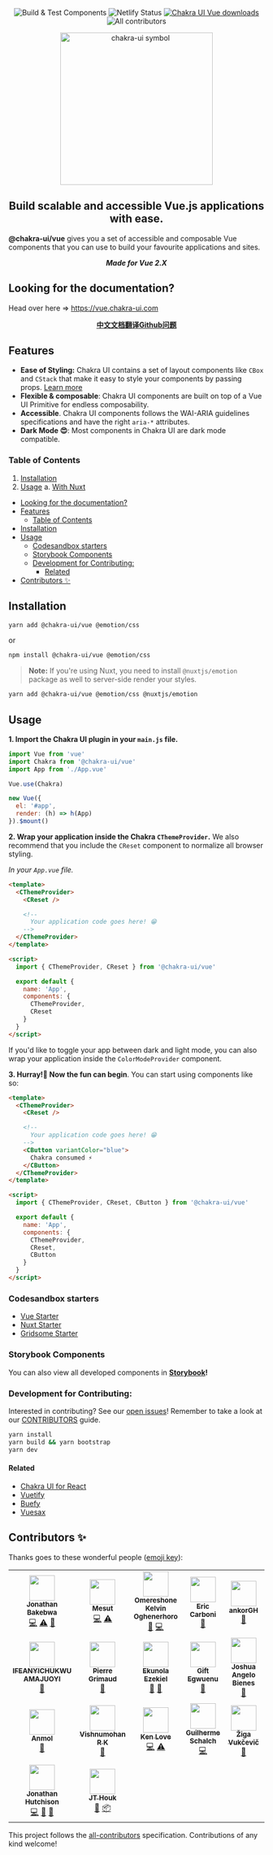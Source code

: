 
<p align="center">
  <img alt="Build & Test Components" src="https://github.com/chakra-ui/chakra-ui-vue/workflows/Build%20&%20Test%20Components/badge.svg" />
  <img alt="Netlify Status" src="https://api.netlify.com/api/v1/badges/0140cfa8-f093-4a69-b29b-6b1abce0c04a/deploy-status" />
  <a href="https://www.npmjs.com/package/@chakra-ui/vue"><img alt="Chakra UI Vue downloads" src="https://img.shields.io/npm/dt/@chakra-ui/vue.svg?style=for-the-badge" /></a>
  <img alt="All contributors" src="https://img.shields.io/badge/all_contributors-6-orange.svg?style=flat-square" />
</p>


<p align="center">
  <a href="https://github.com/chakra-ui/chakra-ui-vue">
    <img src="https://res.cloudinary.com/xtellar/image/upload/v1584242872/chakra-ui/chakra-ui-vue.png" alt="chakra-ui symbol" width="300" />
  </a>
</p>

<h2 align="center">Build scalable and accessible Vue.js applications with ease.</h2>


**@chakra-ui/vue** gives you a set of accessible and composable Vue components that you can use to build your favourite applications and sites.

<p align="center"><strong><i>Made for Vue 2.X</i></strong></p>

## Looking for the documentation?
Head over here => https://vue.chakra-ui.com

<p align="center">
  <a href="https://github.com/chakra-ui/chakra-ui-vue/issues/160">
    <strong>中文文档翻译Github问题</strong>
  </a>
</p>

## Features

- **Ease of Styling:** Chakra UI contains a set of layout components like `CBox` and
  `CStack` that make it easy to style your components by passing props.
  [Learn more](https://chakra-ui.com/style-props)
- **Flexible & composable**: Chakra UI  components are built on top of a Vue UI Primitive for endless composability.
- **Accessible**. Chakra UI components follows the WAI-ARIA guidelines
  specifications and have the right `aria-*` attributes.
- **Dark Mode 😍**: Most components in Chakra UI are dark mode compatible.

### Table of Contents

1. [Installation](#installation)
2. [Usage](#usage)
   a. [With Nuxt](#nuxt-usage)

- [Looking for the documentation?](#looking-for-the-documentation)
- [Features](#features)
  - [Table of Contents](#table-of-contents)
- [Installation](#installation)
- [Usage](#usage)
  - [Codesandbox starters](#codesandbox-starters)
  - [Storybook Components](#storybook-components)
  - [Development for Contributing:](#development-for-contributing)
    - [Related](#related)
- [Contributors ✨](#contributors-)

## Installation

```bash
yarn add @chakra-ui/vue @emotion/css
```

or

```bash
npm install @chakra-ui/vue @emotion/css
```

<a id="nuxt-usage"></a>

> **Note:**
> If you're using Nuxt, you need to install `@nuxtjs/emotion` package as well to server-side render your styles.

```bash
yarn add @chakra-ui/vue @emotion/css @nuxtjs/emotion
```

## Usage

**1. Import the Chakra UI plugin in your `main.js` file.**

```js
import Vue from 'vue'
import Chakra from '@chakra-ui/vue'
import App from './App.vue'

Vue.use(Chakra)

new Vue({
  el: '#app',
  render: (h) => h(App)
}).$mount()
```

**2. Wrap your application inside the Chakra `CThemeProvider`.** We also recommend that you include the `CReset` component to normalize all browser styling.

_In your `App.vue` file._

```html
<template>
  <CThemeProvider>
    <CReset />

    <!--
      Your application code goes here! 😁
    -->
  </CThemeProvider>
</template>

<script>
  import { CThemeProvider, CReset } from '@chakra-ui/vue'

  export default {
    name: 'App',
    components: {
      CThemeProvider,
      CReset
    }
  }
</script>
```

If you'd like to toggle your app between dark and light mode, you can also wrap your application inside the `ColorModeProvider` component.

**3. Hurray!🎉 Now the fun can begin**. You can start using components like so:

```html
<template>
  <CThemeProvider>
    <CReset />

    <!--
      Your application code goes here! 😁
    -->
    <CButton variantColor="blue">
      Chakra consumed ⚡️
    </CButton>
  </CThemeProvider>
</template>

<script>
  import { CThemeProvider, CReset, CButton } from '@chakra-ui/vue'

  export default {
    name: 'App',
    components: {
      CThemeProvider,
      CReset,
      CButton
    }
  }
</script>
```

### Codesandbox starters

- [Vue Starter](https://codesandbox.io/s/chakra-ui-vue-starter-2sy0g)
- [Nuxt Starter](https://codesandbox.io/s/chakra-ui-nuxt-demo-f8tq4)
- [Gridsome Starter](https://codesandbox.io/s/chakra-ui-gridsome-demo-038c9)

### Storybook Components

You can also view all developed components in **[Storybook](https://chakra-ui-vue.netlify.com)!**

### Development for Contributing:

Interested in contributing? See our [open issues](https://github.com/chakra-ui/chakra-ui-vue/issues)! Remember to take a look at our [CONTRIBUTORS](./.github/CONTRIBUTING.md) guide.

```bash
yarn install
yarn build && yarn bootstrap
yarn dev
```

#### Related
- [Chakra UI for React](https://github.com/chakra-ui/chakra-ui)
- [Vuetify](https://vuetifyjs.org)
- [Buefy](https://buefy.org)
- [Vuesax](https://lusaxweb.github.io/vuesax/)

<a id="contributors"></a>

## Contributors ✨

Thanks goes to these wonderful people ([emoji key](https://allcontributors.org/docs/en/emoji-key)):

<!-- ALL-CONTRIBUTORS-LIST:START - Do not remove or modify this section -->
<!-- prettier-ignore-start -->
<!-- markdownlint-disable -->
<table>
  <tr>
    <td align="center"><a href="https://jbakebwa.dev"><img src="https://avatars2.githubusercontent.com/u/21237954?v=4?s=50" width="50px;" alt=""/><br /><sub><b>Jonathan Bakebwa</b></sub></a><br /><a href="https://github.com/chakra-ui/chakra-ui-vue/commits?author=codebender828" title="Code">💻</a> <a href="https://github.com/chakra-ui/chakra-ui-vue/commits?author=codebender828" title="Tests">⚠️</a> <a href="https://github.com/chakra-ui/chakra-ui-vue/commits?author=codebender828" title="Documentation">📖</a></td>
    <td align="center"><a href="http://twitter.com/imesutkoca"><img src="https://avatars2.githubusercontent.com/u/342666?v=4?s=50" width="50px;" alt=""/><br /><sub><b>Mesut</b></sub></a><br /><a href="https://github.com/chakra-ui/chakra-ui-vue/commits?author=koca" title="Code">💻</a> <a href="https://github.com/chakra-ui/chakra-ui-vue/commits?author=koca" title="Tests">⚠️</a></td>
    <td align="center"><a href="http://bit.ly/becomeworldclass"><img src="https://avatars0.githubusercontent.com/u/24433274?v=4?s=50" width="50px;" alt=""/><br /><sub><b>Omereshone Kelvin Oghenerhoro</b></sub></a><br /><a href="https://github.com/chakra-ui/chakra-ui-vue/commits?author=DominusKelvin" title="Documentation">📖</a> <a href="https://github.com/chakra-ui/chakra-ui-vue/commits?author=DominusKelvin" title="Code">💻</a></td>
    <td align="center"><a href="https://convenientstop.netlify.com"><img src="https://avatars0.githubusercontent.com/u/1885157?v=4?s=50" width="50px;" alt=""/><br /><sub><b>Eric Carboni</b></sub></a><br /><a href="https://github.com/chakra-ui/chakra-ui-vue/commits?author=convenientstop" title="Documentation">📖</a></td>
    <td align="center"><a href="http://inusahharis.netlify.com"><img src="https://avatars3.githubusercontent.com/u/28383750?v=4?s=50" width="50px;" alt=""/><br /><sub><b>ankorGH</b></sub></a><br /><a href="https://github.com/chakra-ui/chakra-ui-vue/commits?author=ankorGH" title="Documentation">📖</a></td>
    <td align="center"><a href="https://peoray.dev"><img src="https://avatars2.githubusercontent.com/u/23735423?v=4?s=50" width="50px;" alt=""/><br /><sub><b>Emmanuel Raymond</b></sub></a><br /><a href="https://github.com/chakra-ui/chakra-ui-vue/commits?author=peoray" title="Code">💻</a> <a href="https://github.com/chakra-ui/chakra-ui-vue/commits?author=peoray" title="Documentation">📖</a></td>
    <td align="center"><a href="http://www.harrygulliford.com"><img src="https://avatars0.githubusercontent.com/u/5051286?v=4?s=50" width="50px;" alt=""/><br /><sub><b>Harry Gulliford</b></sub></a><br /><a href="https://github.com/chakra-ui/chakra-ui-vue/commits?author=harrygulliford" title="Documentation">📖</a></td>
  </tr>
  <tr>
    <td align="center"><a href="https://github.com/Anyitechs"><img src="https://avatars1.githubusercontent.com/u/37679025?v=4?s=50" width="50px;" alt=""/><br /><sub><b>IFEANYICHUKWU AMAJUOYI</b></sub></a><br /><a href="https://github.com/chakra-ui/chakra-ui-vue/commits?author=Anyitechs" title="Documentation">📖</a></td>
    <td align="center"><a href="https://github.com/pgrimaud"><img src="https://avatars1.githubusercontent.com/u/1866496?v=4?s=50" width="50px;" alt=""/><br /><sub><b>Pierre Grimaud</b></sub></a><br /><a href="https://github.com/chakra-ui/chakra-ui-vue/commits?author=pgrimaud" title="Documentation">📖</a></td>
    <td align="center"><a href="https://ezekielekunola.com"><img src="https://avatars0.githubusercontent.com/u/24660100?v=4?s=50" width="50px;" alt=""/><br /><sub><b>Ekunola Ezekiel</b></sub></a><br /><a href="#tool-Easybuoy" title="Tools">🔧</a> <a href="https://github.com/chakra-ui/chakra-ui-vue/commits?author=Easybuoy" title="Documentation">📖</a></td>
    <td align="center"><a href="https://www.giftegwuenu.com"><img src="https://avatars3.githubusercontent.com/u/17781315?v=4?s=50" width="50px;" alt=""/><br /><sub><b>Gift Egwuenu</b></sub></a><br /><a href="https://github.com/chakra-ui/chakra-ui-vue/commits?author=lauragift21" title="Documentation">📖</a></td>
    <td align="center"><a href="https://jbienesdev.netlify.app/"><img src="https://avatars1.githubusercontent.com/u/17470909?v=4?s=50" width="50px;" alt=""/><br /><sub><b>Joshua Angelo Bienes</b></sub></a><br /><a href="https://github.com/chakra-ui/chakra-ui-vue/commits?author=jbienesdev" title="Documentation">📖</a></td>
    <td align="center"><a href="https://github.com/saptaksengupta"><img src="https://avatars2.githubusercontent.com/u/21155006?v=4?s=50" width="50px;" alt=""/><br /><sub><b>Saptak Sengupta</b></sub></a><br /><a href="https://github.com/chakra-ui/chakra-ui-vue/commits?author=saptaksengupta" title="Documentation">📖</a></td>
    <td align="center"><a href="https://kuro.tw"><img src="https://avatars1.githubusercontent.com/u/362912?v=4?s=50" width="50px;" alt=""/><br /><sub><b>Kuro Hsu</b></sub></a><br /><a href="https://github.com/chakra-ui/chakra-ui-vue/commits?author=kurotanshi" title="Documentation">📖</a> <a href="https://github.com/chakra-ui/chakra-ui-vue/commits?author=kurotanshi" title="Code">💻</a></td>
  </tr>
  <tr>
    <td align="center"><a href="https://github.com/Anmol270900"><img src="https://avatars2.githubusercontent.com/u/43845658?v=4?s=50" width="50px;" alt=""/><br /><sub><b>Anmol</b></sub></a><br /><a href="https://github.com/chakra-ui/chakra-ui-vue/commits?author=Anmol270900" title="Documentation">📖</a></td>
    <td align="center"><a href="https://github.com/vishnumohanrk"><img src="https://avatars3.githubusercontent.com/u/51525368?v=4?s=50" width="50px;" alt=""/><br /><sub><b>Vishnumohan R K</b></sub></a><br /><a href="https://github.com/chakra-ui/chakra-ui-vue/commits?author=vishnumohanrk" title="Documentation">📖</a></td>
    <td align="center"><a href="https://github.com/freality"><img src="https://avatars3.githubusercontent.com/u/15808?v=4?s=50" width="50px;" alt=""/><br /><sub><b>Ken Love</b></sub></a><br /><a href="https://github.com/chakra-ui/chakra-ui-vue/commits?author=freality" title="Code">💻</a> <a href="https://github.com/chakra-ui/chakra-ui-vue/commits?author=freality" title="Tests">⚠️</a></td>
    <td align="center"><a href="http://www.linkedin.com/in/schalch"><img src="https://avatars3.githubusercontent.com/u/13435327?v=4?s=50" width="50px;" alt=""/><br /><sub><b>Guilherme Schalch</b></sub></a><br /><a href="https://github.com/chakra-ui/chakra-ui-vue/commits?author=gbschalch" title="Code">💻</a></td>
    <td align="center"><a href="http://www.be-codified.com"><img src="https://avatars1.githubusercontent.com/u/10107183?v=4?s=50" width="50px;" alt=""/><br /><sub><b>Žiga Vukčevič</b></sub></a><br /><a href="https://github.com/chakra-ui/chakra-ui-vue/commits?author=be-codified" title="Documentation">📖</a></td>
    <td align="center"><a href="https://github.com/carwack"><img src="https://avatars3.githubusercontent.com/u/16015740?v=4?s=50" width="50px;" alt=""/><br /><sub><b>Sybren W</b></sub></a><br /><a href="https://github.com/chakra-ui/chakra-ui-vue/commits?author=carwack" title="Documentation">📖</a> <a href="#content-carwack" title="Content">🖋</a> <a href="#example-carwack" title="Examples">💡</a> <a href="https://github.com/chakra-ui/chakra-ui-vue/commits?author=carwack" title="Code">💻</a></td>
    <td align="center"><a href="https://github.com/odanado"><img src="https://avatars.githubusercontent.com/u/6040962?v=4?s=50" width="50px;" alt=""/><br /><sub><b>odanado</b></sub></a><br /><a href="https://github.com/chakra-ui/chakra-ui-vue/commits?author=odanado" title="Code">💻</a> <a href="#tool-odanado" title="Tools">🔧</a></td>
  </tr>
  <tr>
    <td align="center"><a href="https://github.com/IHIutch"><img src="https://avatars.githubusercontent.com/u/20825047?v=4?s=50" width="50px;" alt=""/><br /><sub><b>Jonathan Hutchison</b></sub></a><br /><a href="https://github.com/chakra-ui/chakra-ui-vue/commits?author=IHIutch" title="Code">💻</a> <a href="https://github.com/chakra-ui/chakra-ui-vue/issues?q=author%3AIHIutch" title="Bug reports">🐛</a> <a href="#ideas-IHIutch" title="Ideas, Planning, & Feedback">🤔</a></td>
    <td align="center"><a href="https://jt.houk.space/"><img src="https://avatars.githubusercontent.com/u/23695312?v=4?s=50" width="50px;" alt=""/><br /><sub><b>JT Houk</b></sub></a><br /><a href="https://github.com/chakra-ui/chakra-ui-vue/commits?author=HoukasaurusRex" title="Documentation">📖</a> <a href="#platform-HoukasaurusRex" title="Packaging/porting to new platform">📦</a></td>
  </tr>
</table>

<!-- markdownlint-restore -->
<!-- prettier-ignore-end -->

<!-- ALL-CONTRIBUTORS-LIST:END -->

This project follows the [all-contributors](https://github.com/all-contributors/all-contributors) specification. Contributions of any kind welcome!
